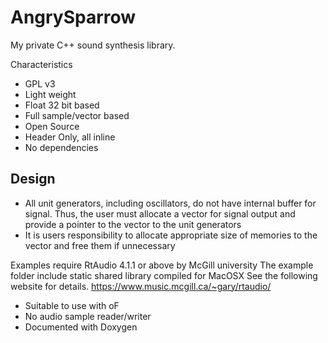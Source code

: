 AngrySparrow
============

My private C++ sound synthesis library.


Characteristics
- GPL v3
- Light weight
- Float 32 bit based
- Full sample/vector based
- Open Source
- Header Only, all inline 
- No dependencies

## Design
- All unit generators, including oscillators, do not have internal buffer for signal. Thus, the user must allocate a vector for signal output and provide a pointer to the vector to the unit generators
- It is users responsibility to allocate appropriate size of memories to the vector and free them if unnecessary


Examples require RtAudio 4.1.1 or above by McGill university
The example folder include static shared library compiled for MacOSX
See the following website for details.
https://www.music.mcgill.ca/~gary/rtaudio/

- Suitable to use with oF
- No audio sample reader/writer
- Documented with Doxygen

